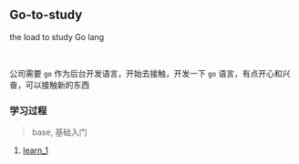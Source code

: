 ## Go-to-study
the load to study Go lang

<br/>

公司需要 `go` 作为后台开发语言，开始去接触，开发一下 `go` 语言，有点开心和兴奋，可以接触新的东西

### 学习过程

> base, 基础入门

1. [learn_1](src/learn_1/learn_1.md)